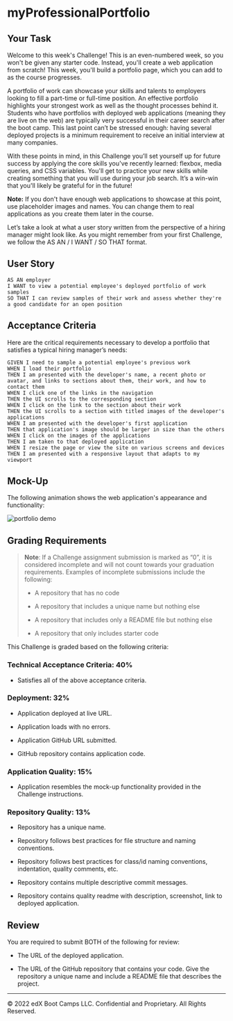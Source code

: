 # myProfessionalPortfolio

## Your Task

Welcome to this week's Challenge! This is an even-numbered week, so you won't be given any starter code. Instead, you'll create a web application from scratch! This week, you'll build a portfolio page, which you can add to as the course progresses. 

A portfolio of work can showcase your skills and talents to employers looking to fill a part-time or full-time position. An effective portfolio highlights your strongest work as well as the thought processes behind it. Students who have portfolios with deployed web applications (meaning they are live on the web) are typically very successful in their career search after the boot camp. This last point can’t be stressed enough: having several deployed projects is a minimum requirement to receive an initial interview at many companies. 

With these points in mind, in this Challenge you’ll set yourself up for future success by applying the core skills you've recently learned: flexbox, media queries, and CSS variables. You'll get to practice your new skills while creating something that you will use during your job search. It’s a win-win that you'll likely be grateful for in the future!

**Note:** If you don't have enough web applications to showcase at this point, use placeholder images and names. You can change them to real applications as you create them later in the course.

Let’s take a look at what a user story written from the perspective of a hiring manager might look like. As you might remember from your first Challenge, we follow the AS AN / I WANT / SO THAT format. 


## User Story

```
AS AN employer
I WANT to view a potential employee's deployed portfolio of work samples
SO THAT I can review samples of their work and assess whether they're a good candidate for an open position
```


## Acceptance Criteria

Here are the critical requirements necessary to develop a portfolio that satisfies a typical hiring manager’s needs:

```
GIVEN I need to sample a potential employee's previous work
WHEN I load their portfolio
THEN I am presented with the developer's name, a recent photo or avatar, and links to sections about them, their work, and how to contact them
WHEN I click one of the links in the navigation
THEN the UI scrolls to the corresponding section
WHEN I click on the link to the section about their work
THEN the UI scrolls to a section with titled images of the developer's applications
WHEN I am presented with the developer's first application
THEN that application's image should be larger in size than the others
WHEN I click on the images of the applications
THEN I am taken to that deployed application
WHEN I resize the page or view the site on various screens and devices
THEN I am presented with a responsive layout that adapts to my viewport
```


## Mock-Up

The following animation shows the web application's appearance and functionality:

![portfolio demo](./Assets/02-advanced-css-homework-demo.gif)


## Grading Requirements

> **Note**: If a Challenge assignment submission is marked as “0”, it is considered incomplete and will not count towards your graduation requirements. Examples of incomplete submissions include the following:
>
> * A repository that has no code
>
> * A repository that includes a unique name but nothing else
>
> * A repository that includes only a README file but nothing else
>
> * A repository that only includes starter code

This Challenge is graded based on the following criteria: 

### Technical Acceptance Criteria: 40%

* Satisfies all of the above acceptance criteria.

### Deployment: 32%

* Application deployed at live URL.

* Application loads with no errors.

* Application GitHub URL submitted.

* GitHub repository contains application code.

### Application Quality: 15%

* Application resembles the mock-up functionality provided in the Challenge instructions.

### Repository Quality: 13%

* Repository has a unique name.

* Repository follows best practices for file structure and naming conventions.

* Repository follows best practices for class/id naming conventions, indentation, quality comments, etc.

* Repository contains multiple descriptive commit messages.

* Repository contains quality readme with description, screenshot, link to deployed application.

## Review

You are required to submit BOTH of the following for review:

* The URL of the deployed application.

* The URL of the GitHub repository that contains your code. Give the repository a unique name and include a README file that describes the project.

- - -
© 2022 edX Boot Camps LLC. Confidential and Proprietary. All Rights Reserved.



<!-- <!DOCTYPE html>
<html lang="en">

<head>
    <title>Professional Portfolio</title>
    <meta charset="UTF-8"/>
    <meta name="viewport" content="width=device-width, initial-scale=1" />
    <link rel="stylesheet" type="text/css" href="" />
</head>

<body>
    <header class="main-header">
        <h1 id="name">Jacob Maynard</h1>
        <nav>
            <a href="#">About Me</a>
            <a href="#">Work</a>
            <a href="#">Contact Me</a>
            <a href="#">Resume</a>
        </nav>
    </header>
    
    <section class="about-me">
        <h3>About me bio</h3>
    </section>

    <aside class="side">
        <h4>About Me</h1>
        <h5>Work</h2>
        <h6>Contact Me</h3>
    </aside>

    <main class="boxes">
       
        <section class="box mern">
            <header>Surf Report</header>
            <h2>MERN Stack</h2>
        </section>
        <section class="box">
            <header>LED Wall</header>
            <h2>node/iot</h2>
        </section>
        <section class="box">
            <header>Calculator</header>
            <h2>React/Javascript/CSS</h2>
        </section>
        <section class="box">
            <header>Pastel Puzzels</header>
            <h2>MERN Stack</h2>
        </section>
        <section class="box">
            <header>Run Buddy</header>
            <h2>HTML CSS</h2>
        </section>
        
    </main>
    <footer>This is footer</footer>
</body>



</html>


* {
    box-sizing: border-box;
}

body {
    font-family: Arial, Helvetica, sans-serif;
    margin: 0;
}
.about-me{
    padding-left: 130px;
    padding-bottom: 50px;
}
/* 
main {
    display:flexbox;
    flex-wrap:wrap;
    margin-top: 2%;
    flex-direction:column;
    
} */

.main-header {
    display:flex;
    justify-content: space-between;
    padding: 60px;
    background: gray;
    color: orange;
}

.box {
    flex: 1 0 200px;
    padding: 10px;
    text-align: center;
    border-style: solid;
    border-width: 1px;
    background: gainsboro;
}

.box header {
    padding: 20px;
    background: gray;
    color: orange;
 
    
}
.boxes{
    display: grid;
    grid-template-columns: 1fr 1fr 1fr;
    grid-template-rows: 200px 200px;
    gap: 35px;
    justify-content:space-evenly;

}

.mern {
  
    background-color:orangered;
    padding-bottom: 150px;
}
 
nav {
    display:flex
}

nav a{
    color: darkgoldenrod;
    padding: 14px 15px;
    text-decoration: underline brown;
    text-align: center;
}

#name{
color: white;
}

aside {
    flex: 1;
    background-color: green;
    padding: 100px;
    text-align: right;
    float: left;
    ;

}
h4, h5, h6{
    padding-bottom: 250px;
} -->
